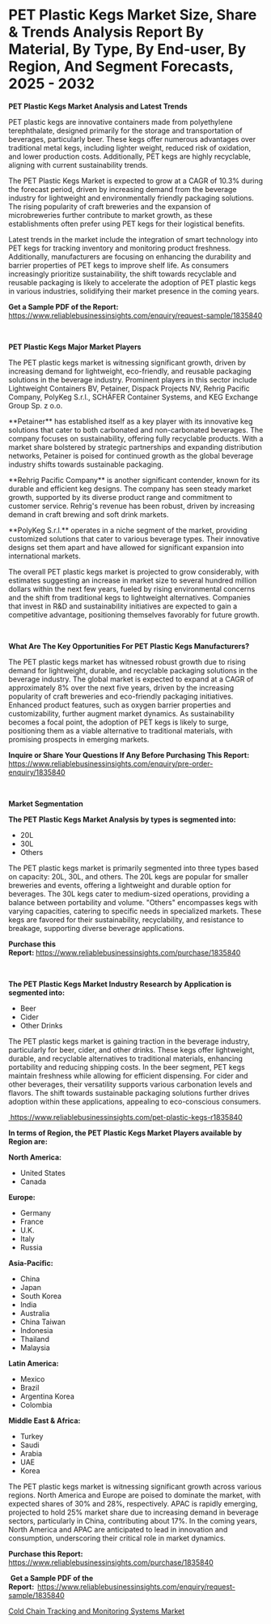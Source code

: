 <p><h1>PET Plastic Kegs Market Size, Share & Trends Analysis Report By Material, By Type, By End-user, By Region, And Segment Forecasts, 2025 - 2032</h1></p><p><strong>PET Plastic Kegs Market Analysis and Latest Trends</strong></p>
<p><p>PET plastic kegs are innovative containers made from polyethylene terephthalate, designed primarily for the storage and transportation of beverages, particularly beer. These kegs offer numerous advantages over traditional metal kegs, including lighter weight, reduced risk of oxidation, and lower production costs. Additionally, PET kegs are highly recyclable, aligning with current sustainability trends.</p><p>The PET Plastic Kegs Market is expected to grow at a CAGR of 10.3% during the forecast period, driven by increasing demand from the beverage industry for lightweight and environmentally friendly packaging solutions. The rising popularity of craft breweries and the expansion of microbreweries further contribute to market growth, as these establishments often prefer using PET kegs for their logistical benefits.</p><p>Latest trends in the market include the integration of smart technology into PET kegs for tracking inventory and monitoring product freshness. Additionally, manufacturers are focusing on enhancing the durability and barrier properties of PET kegs to improve shelf life. As consumers increasingly prioritize sustainability, the shift towards recyclable and reusable packaging is likely to accelerate the adoption of PET plastic kegs in various industries, solidifying their market presence in the coming years.</p></p>
<p><strong>Get a Sample PDF of the Report:&nbsp;</strong> <a href="https://www.reliablebusinessinsights.com/enquiry/request-sample/1835840?utm_campaign=2242&utm_medium=2&utm_source=Github&utm_content=ia&utm_term=26032025&utm_id=pet-plastic-kegs">https://www.reliablebusinessinsights.com/enquiry/request-sample/1835840</a></p>
<p>&nbsp;</p>
<p><strong>PET Plastic Kegs Major Market Players</strong></p>
<p><p>The PET plastic kegs market is witnessing significant growth, driven by increasing demand for lightweight, eco-friendly, and reusable packaging solutions in the beverage industry. Prominent players in this sector include Lightweight Containers BV, Petainer, Dispack Projects NV, Rehrig Pacific Company, PolyKeg S.r.l., SCHÄFER Container Systems, and KEG Exchange Group Sp. z o.o.</p><p>**Petainer** has established itself as a key player with its innovative keg solutions that cater to both carbonated and non-carbonated beverages. The company focuses on sustainability, offering fully recyclable products. With a market share bolstered by strategic partnerships and expanding distribution networks, Petainer is poised for continued growth as the global beverage industry shifts towards sustainable packaging.</p><p>**Rehrig Pacific Company** is another significant contender, known for its durable and efficient keg designs. The company has seen steady market growth, supported by its diverse product range and commitment to customer service. Rehrig's revenue has been robust, driven by increasing demand in craft brewing and soft drink markets.</p><p>**PolyKeg S.r.l.** operates in a niche segment of the market, providing customized solutions that cater to various beverage types. Their innovative designs set them apart and have allowed for significant expansion into international markets.</p><p>The overall PET plastic kegs market is projected to grow considerably, with estimates suggesting an increase in market size to several hundred million dollars within the next few years, fueled by rising environmental concerns and the shift from traditional kegs to lightweight alternatives. Companies that invest in R&D and sustainability initiatives are expected to gain a competitive advantage, positioning themselves favorably for future growth.</p></p>
<p>&nbsp;</p>
<p><strong>What Are The Key Opportunities For PET Plastic Kegs Manufacturers?</strong></p>
<p><p>The PET plastic kegs market has witnessed robust growth due to rising demand for lightweight, durable, and recyclable packaging solutions in the beverage industry. The global market is expected to expand at a CAGR of approximately 8% over the next five years, driven by the increasing popularity of craft breweries and eco-friendly packaging initiatives. Enhanced product features, such as oxygen barrier properties and customizability, further augment market dynamics. As sustainability becomes a focal point, the adoption of PET kegs is likely to surge, positioning them as a viable alternative to traditional materials, with promising prospects in emerging markets.</p></p>
<p><strong>Inquire or Share Your Questions If Any Before Purchasing This Report:</strong> <a href="https://www.reliablebusinessinsights.com/enquiry/pre-order-enquiry/1835840?utm_campaign=2242&utm_medium=2&utm_source=Github&utm_content=ia&utm_term=26032025&utm_id=pet-plastic-kegs">https://www.reliablebusinessinsights.com/enquiry/pre-order-enquiry/1835840</a></p>
<p>&nbsp;</p>
<p><strong>Market Segmentation</strong></p>
<p><strong>The PET Plastic Kegs Market Analysis by types is segmented into:</strong></p>
<p><ul><li>20L</li><li>30L</li><li>Others</li></ul></p>
<p><p>The PET plastic kegs market is primarily segmented into three types based on capacity: 20L, 30L, and others. The 20L kegs are popular for smaller breweries and events, offering a lightweight and durable option for beverages. The 30L kegs cater to medium-sized operations, providing a balance between portability and volume. "Others" encompasses kegs with varying capacities, catering to specific needs in specialized markets. These kegs are favored for their sustainability, recyclability, and resistance to breakage, supporting diverse beverage applications.</p></p>
<p><strong>Purchase this Report:&nbsp;</strong><a href="https://www.reliablebusinessinsights.com/purchase/1835840?utm_campaign=2242&utm_medium=2&utm_source=Github&utm_content=ia&utm_term=26032025&utm_id=pet-plastic-kegs">https://www.reliablebusinessinsights.com/purchase/1835840</a></p>
<p>&nbsp;</p>
<p><strong>The PET Plastic Kegs Market Industry Research by Application is segmented into:</strong></p>
<p><ul><li>Beer</li><li>Cider</li><li>Other Drinks</li></ul></p>
<p><p>The PET plastic kegs market is gaining traction in the beverage industry, particularly for beer, cider, and other drinks. These kegs offer lightweight, durable, and recyclable alternatives to traditional materials, enhancing portability and reducing shipping costs. In the beer segment, PET kegs maintain freshness while allowing for efficient dispensing. For cider and other beverages, their versatility supports various carbonation levels and flavors. The shift towards sustainable packaging solutions further drives adoption within these applications, appealing to eco-conscious consumers.</p></p>
<p><a href="https://www.reliablebusinessinsights.com/pet-plastic-kegs-r1835840?utm_campaign=2242&utm_medium=2&utm_source=Github&utm_content=ia&utm_term=26032025&utm_id=pet-plastic-kegs">&nbsp;https://www.reliablebusinessinsights.com/pet-plastic-kegs-r1835840</a></p>
<p><strong>In terms of Region, the PET Plastic Kegs Market Players available by Region are:</strong></p>
<p>
    <p> <strong> North America: </strong>
        <ul>
            <li>United States</li>
            <li>Canada</li>
        </ul>
        </p> 
    <p> <strong> Europe: </strong>
        <ul>
            <li>Germany</li>
            <li>France</li>
            <li>U.K.</li>
            <li>Italy</li>
            <li>Russia</li>
        </ul>
        </p> 
    <p> <strong> Asia-Pacific: </strong>
        <ul>
            <li>China</li>
            <li>Japan</li>
            <li>South Korea</li>
            <li>India</li>
            <li>Australia</li>
            <li>China Taiwan</li>
            <li>Indonesia</li>
            <li>Thailand</li>
            <li>Malaysia</li>
        </ul>
        </p> 
    <p> <strong> Latin America: </strong>
        <ul>
            <li>Mexico</li>
            <li>Brazil</li>
            <li>Argentina Korea</li>
            <li>Colombia</li>
        </ul>
        </p> 
    <p> <strong> Middle East & Africa: </strong>
        <ul>
            <li>Turkey</li>
            <li>Saudi</li>
            <li>Arabia</li>
            <li>UAE</li>
            <li>Korea</li>
        </ul>
    </p>
    </p>
<p><p>The PET plastic kegs market is witnessing significant growth across various regions. North America and Europe are poised to dominate the market, with expected shares of 30% and 28%, respectively. APAC is rapidly emerging, projected to hold 25% market share due to increasing demand in beverage sectors, particularly in China, contributing about 17%. In the coming years, North America and APAC are anticipated to lead in innovation and consumption, underscoring their critical role in market dynamics.</p></p>
<p><strong>Purchase this Report: </strong><a href="https://www.reliablebusinessinsights.com/purchase/1835840?utm_campaign=2242&utm_medium=2&utm_source=Github&utm_content=ia&utm_term=26032025&utm_id=pet-plastic-kegs">https://www.reliablebusinessinsights.com/purchase/1835840</a></p>
<p>&nbsp;<strong>Get a Sample PDF of the Report:&nbsp;&nbsp;</strong><a href="https://www.reliablebusinessinsights.com/enquiry/request-sample/1835840?utm_campaign=2242&utm_medium=2&utm_source=Github&utm_content=ia&utm_term=26032025&utm_id=pet-plastic-kegs">https://www.reliablebusinessinsights.com/enquiry/request-sample/1835840</a></p>
<p><strong></strong></p>
<p><p><a href="https://github.com/anesimazikpd/Market-Research-Report-List-1/blob/main/cold-chain-tracking-and-monitoring-systems-market.md?utm_campaign=2242&utm_medium=2&utm_source=Github&utm_content=ia&utm_term=26032025&utm_id=pet-plastic-kegs">Cold Chain Tracking and Monitoring Systems Market</a></p></p>